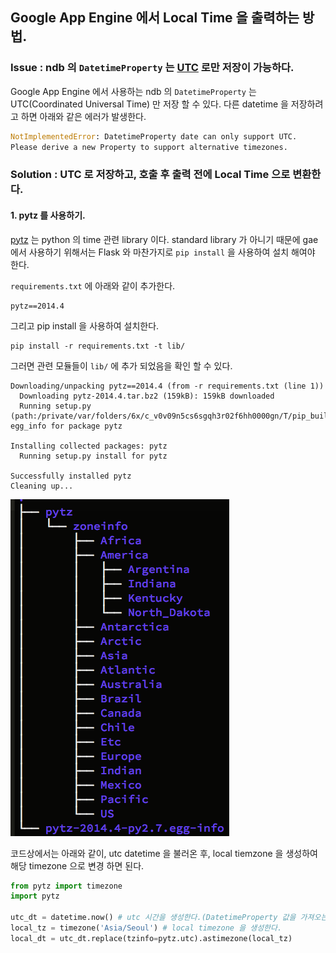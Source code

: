 ## Google App Engine 에서 Local Time 을 출력하는 방법.

### Issue : ndb 의 `DatetimeProperty` 는 [UTC](http://ko.wikipedia.org/wiki/%ED%98%91%EC%A0%95_%EC%84%B8%EA%B3%84%EC%8B%9C) 로만 저장이 가능하다.
Google App Engine 에서 사용하는 ndb 의 `DatetimeProperty` 는 UTC(Coordinated Universal Time) 만 저장 할 수 있다.
다른 datetime 을 저장하려고 하면 아래와 같은 에러가 발생한다.

```python
NotImplementedError: DatetimeProperty date can only support UTC.
Please derive a new Property to support alternative timezones.
```

### Solution : UTC 로 저장하고, 호출 후 출력 전에 Local Time 으로 변환한다.

#### 1. pytz 를 사용하기.
[pytz](http://pytz.sourceforge.net/) 는 python 의 time 관련 library 이다. standard library 가 아니기 때문에
gae 에서 사용하기 위해서는 Flask 와 마찬가지로 `pip install` 을 사용하여 설치 해여야 한다.

`requirements.txt` 에 아래와 같이 추가한다.

```
pytz==2014.4
```

그리고 pip install 을 사용하여 설치한다.

```shell
pip install -r requirements.txt -t lib/
```

그러면 관련 모듈들이 `lib/` 에 추가 되었음을 확인 할 수 있다.
```shell
Downloading/unpacking pytz==2014.4 (from -r requirements.txt (line 1))
  Downloading pytz-2014.4.tar.bz2 (159kB): 159kB downloaded
  Running setup.py (path:/private/var/folders/6x/c_v0v09n5cs6sgqh3r02f6hh0000gn/T/pip_build_pine84/pytz/setup.py) egg_info for package pytz

Installing collected packages: pytz
  Running setup.py install for pytz

Successfully installed pytz
Cleaning up...
```
![pytz installed tree](https://raw.githubusercontent.com/kyungkoo/study-note/master/python/gae/images/pytz-tree.png)

코드상에서는 아래와 같이, utc datetime 을 불러온 후, local tiemzone 을 생성하여 해당 timezone 으로
변경 하면 된다.

```python
from pytz import timezone
import pytz

utc_dt = datetime.now() # utc 시간을 생성한다.(DatetimeProperty 값을 가져오는 부분.)
local_tz = timezone('Asia/Seoul') # local timezone 을 생성한다.
local_dt = utc_dt.replace(tzinfo=pytz.utc).astimezone(local_tz)
```
